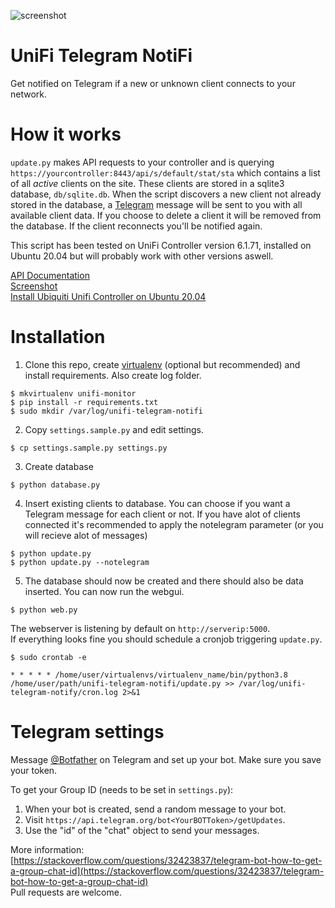 ![screenshot](https://i.imgur.com/Dkc5LdK.png "screenshot")

# UniFi Telegram NotiFi
Get notified on Telegram if a new or unknown client connects to your network.

# How it works
`update.py` makes API requests to your controller and is querying `https://yourcontroller:8443/api/s/default/stat/sta` which contains a list of all _active_ clients on the site. These clients are stored in a sqlite3 database, `db/sqlite.db`. When the script discovers a new client not already stored in the database, a [Telegram](https://telegram.org/) message will be sent to you with all available client data. If you choose to delete a client it will be removed from the database. If the client reconnects you'll be notified again.

This script has been tested on UniFi Controller version 6.1.71, installed on Ubuntu 20.04 but will probably work with other versions aswell.  

[API Documentation](https://ubntwiki.com/products/software/unifi-controller/api)  
[Screenshot](https://i.imgur.com/Dkc5LdK.png)  
[Install Ubiquiti Unifi Controller on Ubuntu 20.04](https://gist.github.com/dunderrrrrr/67fa6b11c6ba0048ddc16b0cd3d8089f)  

# Installation
1. Clone this repo, create [virtualenv](https://gist.github.com/dunderrrrrr/c3a6d5cba1b7320d6835b0fe995f5e6b) (optional but recommended) and install requirements. Also create log folder.
```
$ mkvirtualenv unifi-monitor
$ pip install -r requirements.txt
$ sudo mkdir /var/log/unifi-telegram-notifi
```
2. Copy `settings.sample.py` and edit settings.
```
$ cp settings.sample.py settings.py
```
3. Create database
```
$ python database.py
```
4. Insert existing clients to database. You can choose if you want a Telegram message for each client or not. If you have alot of clients connected it's recommended to apply the notelegram parameter (or you will recieve alot of messages)
```
$ python update.py
$ python update.py --notelegram
```
5. The database should now be created and there should also be data inserted. You can now run the webgui.
```
$ python web.py
```
The webserver is listening by default on `http://serverip:5000`.  
If everything looks fine you should schedule a cronjob triggering `update.py`.
```
$ sudo crontab -e
```
```
* * * * * /home/user/virtualenvs/virtualenv_name/bin/python3.8 /home/user/path/unifi-telegram-notifi/update.py >> /var/log/unifi-telegram-notify/cron.log 2>&1
```
# Telegram settings
Message [@Botfather](https://telegram.me/botfather) on Telegram and set up your bot. Make sure you save your token.

To get your Group ID (needs to be set in `settings.py`):  
1. When your bot is created, send a random message to your bot.  
2. Visit `https://api.telegram.org/bot<YourBOTToken>/getUpdates`.  
3. Use the "id" of the "chat" object to send your messages.  

More information: [https://stackoverflow.com/questions/32423837/telegram-bot-how-to-get-a-group-chat-id](https://stackoverflow.com/questions/32423837/telegram-bot-how-to-get-a-group-chat-id)  
Pull requests are welcome.
